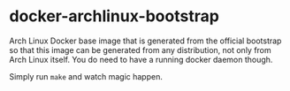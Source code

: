 docker-archlinux-bootstrap
==========================

Arch Linux Docker base image that is generated from the official bootstrap so that this image can be 
generated from any distribution, not only from Arch Linux itself. You do need to have a running docker
daemon though.

Simply run `make` and watch magic happen.
